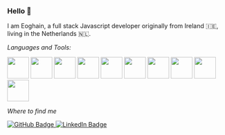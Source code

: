 ### Hello 👋

I am Eoghain, a full stack Javascript developer originally from Ireland 🇮🇪, living in the Netherlands 🇳🇱.

<i>Languages and Tools:</i>
<div id="code">
    <img height=50 src="https://cdn.jsdelivr.net/gh/devicons/devicon/icons/javascript/javascript-original.svg"/>
    <img height=50 src="https://cdn.jsdelivr.net/gh/devicons/devicon/icons/typescript/typescript-original.svg"/>
    <img height=50 src="https://cdn.jsdelivr.net/gh/devicons/devicon/icons/nodejs/nodejs-original.svg" />
    <img height=50 src="https://cdn.jsdelivr.net/gh/devicons/devicon/icons/react/react-original.svg" />
    <img height=50 src="https://cdn.jsdelivr.net/gh/devicons/devicon/icons/express/express-original.svg" />
    <img height=50 src="https://cdn.jsdelivr.net/gh/devicons/devicon/icons/html5/html5-original.svg" />
    <img height=50 src="https://cdn.jsdelivr.net/gh/devicons/devicon/icons/css3/css3-original.svg" />
    <img height=50 src="https://cdn.jsdelivr.net/gh/devicons/devicon/icons/mongodb/mongodb-original.svg" />
    <img height=50 src="https://cdn.jsdelivr.net/gh/devicons/devicon/icons/postgresql/gipostgresqlthub-original.svg"/>
    <img height=50 src="https://cdn.jsdelivr.net/gh/devicons/devicon/icons/git/git-plain.svg"/>
</div>

<i>Where to find me</i>
<div id="badges">
  <a href="https://github.com/EoghainOB">
    <img src="https://img.shields.io/badge/gitHub-blue?style=for-the-badge&logo=gitHub&logoColor=white" alt="GitHub Badge"/>
  </a>
  <a href="https://www.linkedin.com/in/eoghain-o-briain/">
    <img src="https://img.shields.io/badge/LinkedIn-blue?style=for-the-badge&logo=linkedin&logoColor=white" alt="LinkedIn Badge"/>
  </a>
</div>
